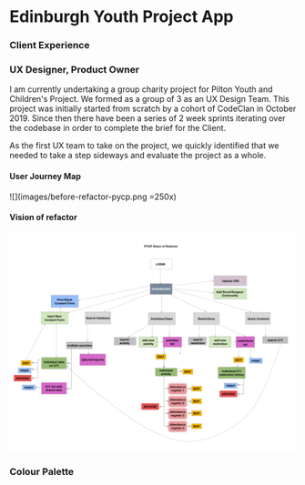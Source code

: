 # Edinburgh Youth Project App
  ### Client Experience

### UX Designer, Product Owner

I am currently undertaking a group charity project for Pilton Youth and Children's Project. We formed as a group of 3 as an UX Design Team. This project was initially started from scratch by a cohort of CodeClan in October 2019. Since then there have been a series of 2 week sprints iterating over the codebase in order to complete the brief for the Client. 

As the first UX team to take on the project, we quickly identified that we needed to take a step sideways and evaluate the project as a whole.


#### User Journey Map

![](images/before-refactor-pycp.png =250x)


#### Vision of refactor

![](images/vision-refactor-pycp.png)



### Colour Palette



